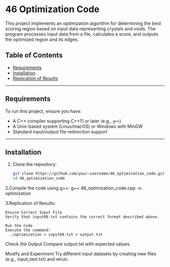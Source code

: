 # 46 Optimization Code

This project implements an optimization algorithm for determining the best scoring region based on input data representing crystals and voids. The program processes input data from a file, calculates a score, and outputs the optimized region and its edges.

## Table of Contents

- [Requirements](#requirements)
- [Installation](#installation)
- [Replication of Results](#replication-of-results)
---

## Requirements

To run this project, ensure you have:

- A C++ compiler supporting C++11 or later (e.g., `g++`)
- A Unix-based system (Linux/macOS) or Windows with MinGW
- Standard input/output file redirection support

---

## Installation

1. Clone the repository:
   ```sh
   git clone https://github.com/your-username/46_optimization_code.git
   cd 46_optimization_code

2.Compile the code using g++:
  g++ 46_optimization_code.cpp -o optimization
  
3.Replication of Results:

    Ensure Correct Input File
    Verify that input09.txt contains the correct format described above.

    Run the Code
    Execute the command:
      ./optimization < input09.txt > output.txt

Check the Output
   Compare output.txt with expected values.

Modify and Experiment
   Try different input datasets by creating new files (e.g., input_test.txt) and rerun.
